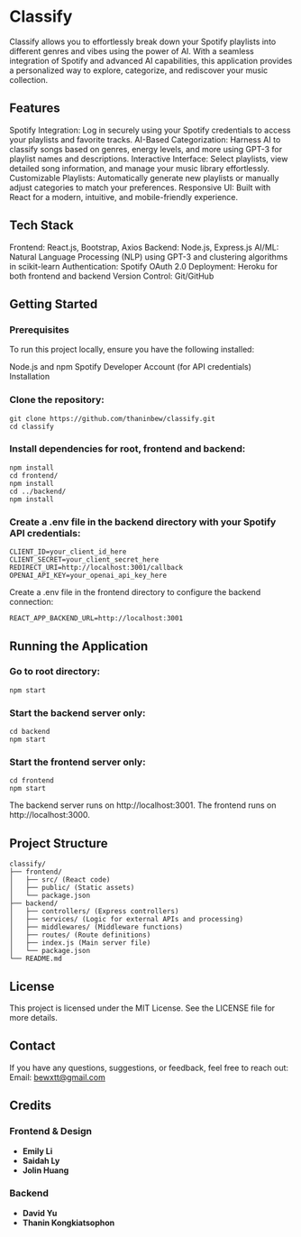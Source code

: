 # Classify
Classify allows you to effortlessly break down your Spotify playlists into different genres and vibes using the power of AI. With a seamless integration of Spotify and advanced AI capabilities, this application provides a personalized way to explore, categorize, and rediscover your music collection.

## Features
Spotify Integration: Log in securely using your Spotify credentials to access your playlists and favorite tracks.
AI-Based Categorization: Harness AI to classify songs based on genres, energy levels, and more using GPT-3 for playlist names and descriptions.
Interactive Interface: Select playlists, view detailed song information, and manage your music library effortlessly.
Customizable Playlists: Automatically generate new playlists or manually adjust categories to match your preferences.
Responsive UI: Built with React for a modern, intuitive, and mobile-friendly experience.

## Tech Stack
Frontend: React.js, Bootstrap, Axios
Backend: Node.js, Express.js
AI/ML: Natural Language Processing (NLP) using GPT-3 and clustering algorithms in scikit-learn
Authentication: Spotify OAuth 2.0
Deployment: Heroku for both frontend and backend
Version Control: Git/GitHub

## Getting Started
### Prerequisites
To run this project locally, ensure you have the following installed:

Node.js and npm
Spotify Developer Account (for API credentials)
Installation
### Clone the repository:
```
git clone https://github.com/thaninbew/classify.git
cd classify
```
### Install dependencies for root, frontend and backend:
```
npm install
cd frontend/
npm install
cd ../backend/
npm install
```
### Create a .env file in the backend directory with your Spotify API credentials:
```
CLIENT_ID=your_client_id_here
CLIENT_SECRET=your_client_secret_here
REDIRECT_URI=http://localhost:3001/callback
OPENAI_API_KEY=your_openai_api_key_here
```
Create a .env file in the frontend directory to configure the backend connection:
```
REACT_APP_BACKEND_URL=http://localhost:3001
```
## Running the Application

### Go to root directory:
```
npm start
```

### Start the backend server only:
```
cd backend
npm start
```
### Start the frontend server only:
```
cd frontend
npm start
```
The backend server runs on http://localhost:3001.
The frontend runs on http://localhost:3000.

## Project Structure
```
classify/
├── frontend/
│   ├── src/ (React code)
│   ├── public/ (Static assets)
│   └── package.json
├── backend/
│   ├── controllers/ (Express controllers)
│   ├── services/ (Logic for external APIs and processing)
│   ├── middlewares/ (Middleware functions)
│   ├── routes/ (Route definitions)
│   ├── index.js (Main server file)
│   └── package.json
└── README.md
```
## License
This project is licensed under the MIT License. See the LICENSE file for more details.

## Contact
If you have any questions, suggestions, or feedback, feel free to reach out:
Email: bewxtt@gmail.com

## Credits

### Frontend & Design
- **Emily Li**  
- **Saidah Ly**  
- **Jolin Huang**

### Backend
- **David Yu**  
- **Thanin Kongkiatsophon**  
